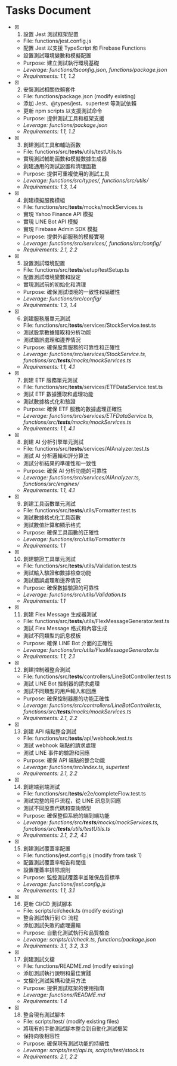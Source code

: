 # Tasks Document

- [x] 1. 設置 Jest 測試框架配置
  - File: functions/jest.config.js
  - 配置 Jest 以支援 TypeScript 和 Firebase Functions
  - 設置測試環境變數和模擬配置
  - Purpose: 建立測試執行環境基礎
  - _Leverage: functions/tsconfig.json, functions/package.json_
  - _Requirements: 1.1, 1.2_

- [x] 2. 安裝測試相關依賴套件
  - File: functions/package.json (modify existing)
  - 添加 Jest、@types/jest、supertest 等測試依賴
  - 更新 npm scripts 以支援測試命令
  - Purpose: 提供測試工具和框架支援
  - _Leverage: functions/package.json_
  - _Requirements: 1.1, 1.2_

- [x] 3. 創建測試工具和輔助函數
  - File: functions/src/__tests__/utils/testUtils.ts
  - 實現測試輔助函數和模擬數據生成器
  - 創建通用的測試設置和清理函數
  - Purpose: 提供可重複使用的測試工具
  - _Leverage: functions/src/types/, functions/src/utils/_
  - _Requirements: 1.3, 1.4_

- [x] 4. 創建模擬服務模組
  - File: functions/src/__tests__/mocks/mockServices.ts
  - 實現 Yahoo Finance API 模擬
  - 實現 LINE Bot API 模擬
  - 實現 Firebase Admin SDK 模擬
  - Purpose: 提供外部服務的模擬實現
  - _Leverage: functions/src/services/, functions/src/config/_
  - _Requirements: 2.1, 2.2_

- [x] 5. 設置測試環境配置
  - File: functions/src/__tests__/setup/testSetup.ts
  - 配置測試環境變數和設定
  - 實現測試前的初始化和清理
  - Purpose: 確保測試環境的一致性和隔離性
  - _Leverage: functions/src/config/_
  - _Requirements: 1.3, 1.4_

- [x] 6. 創建服務層單元測試
  - File: functions/src/__tests__/services/StockService.test.ts
  - 測試股票數據獲取和分析功能
  - 測試錯誤處理和邊界情況
  - Purpose: 確保股票服務的可靠性和正確性
  - _Leverage: functions/src/services/StockService.ts, functions/src/__tests__/mocks/mockServices.ts_
  - _Requirements: 1.1, 4.1_

- [x] 7. 創建 ETF 服務單元測試
  - File: functions/src/__tests__/services/ETFDataService.test.ts
  - 測試 ETF 數據獲取和處理功能
  - 測試數據格式化和驗證
  - Purpose: 確保 ETF 服務的數據處理正確性
  - _Leverage: functions/src/services/ETFDataService.ts, functions/src/__tests__/mocks/mockServices.ts_
  - _Requirements: 1.1, 4.1_

- [x] 8. 創建 AI 分析引擎單元測試
  - File: functions/src/__tests__/services/AIAnalyzer.test.ts
  - 測試 AI 分析邏輯和評分算法
  - 測試分析結果的準確性和一致性
  - Purpose: 確保 AI 分析功能的可靠性
  - _Leverage: functions/src/services/AIAnalyzer.ts, functions/src/engines/_
  - _Requirements: 1.1, 4.1_

- [x] 9. 創建工具函數單元測試
  - File: functions/src/__tests__/utils/Formatter.test.ts
  - 測試數據格式化工具函數
  - 測試數值計算和顯示格式
  - Purpose: 確保工具函數的正確性
  - _Leverage: functions/src/utils/Formatter.ts_
  - _Requirements: 1.1_

- [x] 10. 創建驗證工具單元測試
  - File: functions/src/__tests__/utils/Validation.test.ts
  - 測試輸入驗證和數據檢查功能
  - 測試錯誤處理和邊界情況
  - Purpose: 確保數據驗證的可靠性
  - _Leverage: functions/src/utils/Validation.ts_
  - _Requirements: 1.1_

- [x] 11. 創建 Flex Message 生成器測試
  - File: functions/src/__tests__/utils/FlexMessageGenerator.test.ts
  - 測試 Flex Message 格式和內容生成
  - 測試不同類型的訊息模板
  - Purpose: 確保 LINE Bot 介面的正確性
  - _Leverage: functions/src/utils/FlexMessageGenerator.ts_
  - _Requirements: 1.1, 2.1_

- [x] 12. 創建控制器整合測試
  - File: functions/src/__tests__/controllers/LineBotController.test.ts
  - 測試 LINE Bot 控制器的請求處理
  - 測試不同類型的用戶輸入和回應
  - Purpose: 確保控制器層的功能正確性
  - _Leverage: functions/src/controllers/LineBotController.ts, functions/src/__tests__/mocks/mockServices.ts_
  - _Requirements: 2.1, 2.2_

- [x] 13. 創建 API 端點整合測試
  - File: functions/src/__tests__/api/webhook.test.ts
  - 測試 webhook 端點的請求處理
  - 測試 LINE 事件的驗證和回應
  - Purpose: 確保 API 端點的整合功能
  - _Leverage: functions/src/index.ts, supertest_
  - _Requirements: 2.1, 2.2_

- [x] 14. 創建端到端測試
  - File: functions/src/__tests__/e2e/completeFlow.test.ts
  - 測試完整的用戶流程，從 LINE 訊息到回應
  - 測試不同股票代碼和查詢類型
  - Purpose: 確保整個系統的端到端功能
  - _Leverage: functions/src/__tests__/mocks/mockServices.ts, functions/src/__tests__/utils/testUtils.ts_
  - _Requirements: 2.1, 2.2, 4.1_

- [x] 15. 創建測試覆蓋率配置
  - File: functions/jest.config.js (modify from task 1)
  - 配置測試覆蓋率報告和閾值
  - 設置覆蓋率排除規則
  - Purpose: 監控測試覆蓋率並確保品質標準
  - _Leverage: functions/jest.config.js_
  - _Requirements: 1.1, 3.1_

- [x] 16. 更新 CI/CD 測試腳本
  - File: scripts/ci/check.ts (modify existing)
  - 整合測試執行到 CI 流程
  - 添加測試失敗的處理邏輯
  - Purpose: 自動化測試執行和品質檢查
  - _Leverage: scripts/ci/check.ts, functions/package.json_
  - _Requirements: 3.1, 3.2, 3.3_

- [x] 17. 創建測試文檔
  - File: functions/README.md (modify existing)
  - 添加測試執行說明和最佳實踐
  - 文檔化測試架構和使用方法
  - Purpose: 提供測試框架的使用指南
  - _Leverage: functions/README.md_
  - _Requirements: 1.4_

- [x] 18. 整合現有測試腳本
  - File: scripts/test/ (modify existing files)
  - 將現有的手動測試腳本整合到自動化測試框架
  - 保持向後相容性
  - Purpose: 確保現有測試功能的持續性
  - _Leverage: scripts/test/api.ts, scripts/test/stock.ts_
  - _Requirements: 2.1, 2.2_